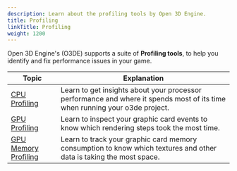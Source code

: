 ```yaml
---
description: Learn about the profiling tools by Open 3D Engine. 
title: Profiling
linkTitle: Profiling
weight: 1200
---
```


Open 3D Engine's (O3DE) supports a suite of **Profiling tools**, to help you identify and fix performance issues in your game.

| Topic | Explanation |
| - | - |
| [CPU Profiling](./cpu_profiling) | Learn to get insights about your processor performance and where it spends most of its time when running your o3de project. |
| [GPU Profiling](./gpu_profiling) | Learn to inspect your graphic card events to know which rendering steps took the most time. |
| [GPU Memory Profiling](./gpu_memory_profiling) | Learn to track your graphic card memory consumption to know which textures and other data is taking the most space. |
